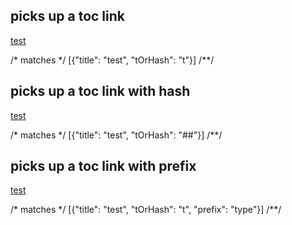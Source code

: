## picks up a toc link
[test](t)

/* matches */
[{"title": "test", "tOrHash": "t"}]
/**/

## picks up a toc link with hash
[test](##)

/* matches */
[{"title": "test", "tOrHash": "##"}]
/**/

## picks up a toc link with prefix
[test](t-type)

/* matches */
[{"title": "test", "tOrHash": "t", "prefix": "type"}]
/**/
